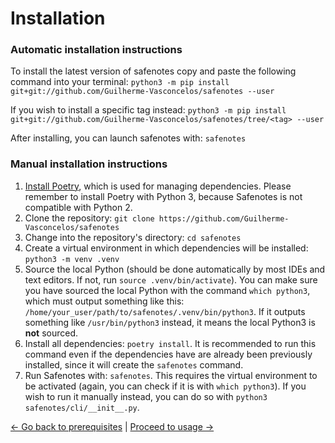 # Installation

### Automatic installation instructions

To install the latest version of safenotes copy and paste the following command into your terminal:
`python3 -m pip install git+git://github.com/Guilherme-Vasconcelos/safenotes --user`

If you wish to install a specific tag instead:
`python3 -m pip install git+git://github.com/Guilherme-Vasconcelos/safenotes/tree/<tag> --user`

After installing, you can launch safenotes with: `safenotes`

### Manual installation instructions

1. [Install Poetry](https://python-poetry.org/docs/#installation), which is used for managing
dependencies. Please remember to install Poetry with Python 3, because Safenotes
is not compatible with Python 2.
2. Clone the repository: `git clone https://github.com/Guilherme-Vasconcelos/safenotes`
3. Change into the repository's directory: `cd safenotes`
4. Create a virtual environment in which dependencies will be installed: `python3 -m venv .venv`
5. Source the local Python (should be done automatically by most
IDEs and text editors. If not, run `source .venv/bin/activate`). You can
make sure you have sourced the local Python with the command `which python3`,
which must output something like this: `/home/your_user/path/to/safenotes/.venv/bin/python3`.
If it outputs something like `/usr/bin/python3` instead, it means the local Python3
is **not** sourced.
6. Install all dependencies: `poetry install`. It is recommended to run this command
even if the dependencies have are already been previously installed, since it will create
the `safenotes` command.
7. Run Safenotes with: `safenotes`. This requires the virtual environment to be
activated (again, you can check if it is with `which python3`).
If you wish to run it manually instead, you can do so with `python3 safenotes/cli/__init__.py`.

[<- Go back to prerequisites](PREREQUISITES.md) | [Proceed to usage ->](USAGE.md)
